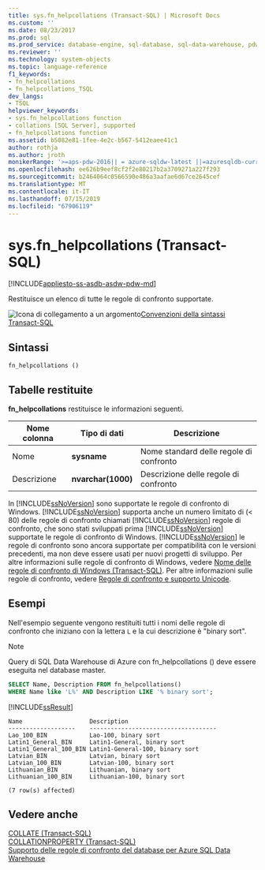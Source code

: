 ```yaml
---
title: sys.fn_helpcollations (Transact-SQL) | Microsoft Docs
ms.custom: ''
ms.date: 08/23/2017
ms.prod: sql
ms.prod_service: database-engine, sql-database, sql-data-warehouse, pdw
ms.reviewer: ''
ms.technology: system-objects
ms.topic: language-reference
f1_keywords:
- fn_helpcollations
- fn_helpcollations_TSQL
dev_langs:
- TSQL
helpviewer_keywords:
- sys.fn_helpcollations function
- collations [SQL Server], supported
- fn_helpcollations function
ms.assetid: b5082e81-1fee-4e2c-b567-5412eaee41c1
author: rothja
ms.author: jroth
monikerRange: '>=aps-pdw-2016|| = azure-sqldw-latest ||=azuresqldb-current||>=sql-server-2016||=sqlallproducts-allversions||>=sql-server-linux-2017||=azuresqldb-mi-current'
ms.openlocfilehash: ee626b9eef8cf2f2e80217b2a3709271a227f293
ms.sourcegitcommit: b2464064c0566590e486a3aafae6d67ce2645cef
ms.translationtype: MT
ms.contentlocale: it-IT
ms.lasthandoff: 07/15/2019
ms.locfileid: "67906119"
---
```

# <a name="sysfnhelpcollations-transact-sql"></a>sys.fn_helpcollations (Transact-SQL)

[!INCLUDE[appliesto-ss-asdb-asdw-pdw-md](../../includes/appliesto-ss-asdb-asdw-pdw-md.md)]

  Restituisce un elenco di tutte le regole di confronto supportate.  
  
 ![Icona di collegamento a un argomento](../../database-engine/configure-windows/media/topic-link.gif "Icona di collegamento a un argomento")[Convenzioni della sintassi Transact-SQL](../../t-sql/language-elements/transact-sql-syntax-conventions-transact-sql.md)  
  
## <a name="syntax"></a>Sintassi  
  
```
fn_helpcollations ()  
```  
  
## <a name="tables-returned"></a>Tabelle restituite

 **fn_helpcollations** restituisce le informazioni seguenti.  
  
|Nome colonna|Tipo di dati|Descrizione|  
|-----------------|---------------|-----------------|  
|Nome|**sysname**|Nome standard delle regole di confronto|  
|Descrizione|**nvarchar(1000)**|Descrizione delle regole di confronto|  
  
 In [!INCLUDE[ssNoVersion](../../includes/ssnoversion-md.md)] sono supportate le regole di confronto di Windows. [!INCLUDE[ssNoVersion](../../includes/ssnoversion-md.md)] supporta anche un numero limitato di (< 80) delle regole di confronto chiamati [!INCLUDE[ssNoVersion](../../includes/ssnoversion-md.md)] regole di confronto, che sono stati sviluppati prima [!INCLUDE[ssNoVersion](../../includes/ssnoversion-md.md)] supportate le regole di confronto di Windows. [!INCLUDE[ssNoVersion](../../includes/ssnoversion-md.md)] le regole di confronto sono ancora supportate per compatibilità con le versioni precedenti, ma non deve essere usati per nuovi progetti di sviluppo. Per altre informazioni sulle regole di confronto di Windows, vedere [Nome delle regole di confronto di Windows &#40;Transact-SQL&#41;](../../t-sql/statements/windows-collation-name-transact-sql.md). Per altre informazioni sulle regole di confronto, vedere [Regole di confronto e supporto Unicode](../../relational-databases/collations/collation-and-unicode-support.md).  
  
## <a name="examples"></a>Esempi

 Nell'esempio seguente vengono restituiti tutti i nomi delle regole di confronto che iniziano con la lettera `L` e la cui descrizione è "binary sort".

> [!Note]
> Query di SQL Data Warehouse di Azure con fn_helpcollations () deve essere eseguita nel database master.  
  
```sql  
SELECT Name, Description FROM fn_helpcollations()  
WHERE Name like 'L%' AND Description LIKE '% binary sort';  
```  
  
 [!INCLUDE[ssResult](../../includes/ssresult-md.md)]  
  
 ```
 Name                   Description  
 -------------------    ------------------------------------  
 Lao_100_BIN            Lao-100, binary sort  
 Latin1_General_BIN     Latin1-General, binary sort  
 Latin1_General_100_BIN Latin1-General-100, binary sort  
 Latvian_BIN            Latvian, binary sort  
 Latvian_100_BIN        Latvian-100, binary sort  
 Lithuanian_BIN         Lithuanian, binary sort  
 Lithuanian_100_BIN     Lithuanian-100, binary sort  
  
 (7 row(s) affected)  
 ```
  
## <a name="see-also"></a>Vedere anche

[COLLATE &#40;Transact-SQL&#41;](~/t-sql/statements/collations.md)   
[COLLATIONPROPERTY &#40;Transact-SQL&#41;](../../t-sql/functions/collation-functions-collationproperty-transact-sql.md)  
[Supporto delle regole di confronto del database per Azure SQL Data Warehouse](https://azure.microsoft.com/blog/database-collation-support-for-azure-sql-data-warehouse-2)  